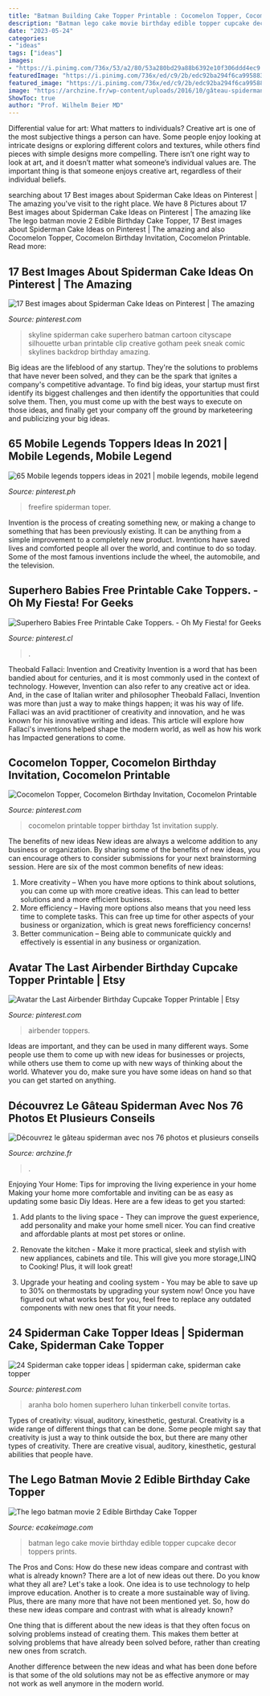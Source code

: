```yaml
---
title: "Batman Building Cake Topper Printable : Cocomelon Topper, Cocomelon Birthday Invitation, Cocomelon Printable"
description: "Batman lego cake movie birthday edible topper cupcake decor toppers prints"
date: "2023-05-24"
categories:
- "ideas"
tags: ["ideas"]
images:
- "https://i.pinimg.com/736x/53/a2/80/53a280bd29a88b6392e10f306ddd4ec9.jpg"
featuredImage: "https://i.pinimg.com/736x/ed/c9/2b/edc92ba294f6ca995883cadec191acbb.jpg"
featured_image: "https://i.pinimg.com/736x/ed/c9/2b/edc92ba294f6ca995883cadec191acbb.jpg"
image: "https://archzine.fr/wp-content/uploads/2016/10/gâteau-spiderman-anniversaire-fille-gateau-rose-e1476791749795.jpg"
ShowToc: true
author: "Prof. Wilhelm Beier MD"
---
```



Differential value for art: What matters to individuals?
Creative art is one of the most subjective things a person can have. Some people enjoy looking at intricate designs or exploring different colors and textures, while others find pieces with simple designs more compelling. There isn’t one right way to look at art, and it doesn’t matter what someone’s individual values are. The important thing is that someone enjoys creative art, regardless of their individual beliefs.

	

		
searching about 17 Best images about Spiderman Cake Ideas on Pinterest | The amazing you've visit to the right place. We have 8 Pictures about 17 Best images about Spiderman Cake Ideas on Pinterest | The amazing like The lego batman movie 2 Edible Birthday Cake Topper, 17 Best images about Spiderman Cake Ideas on Pinterest | The amazing and also Cocomelon Topper, Cocomelon Birthday Invitation, Cocomelon Printable. Read more:
		
    
## 17 Best Images About Spiderman Cake Ideas On Pinterest | The Amazing

<img loading=lazy src="https://s-media-cache-ak0.pinimg.com/736x/d4/df/5a/d4df5aef005b1a9e3096bf41323e1515.jpg" onerror="this.onerror=null;this.src='https://tse3.mm.bing.net/th?id=OIP.RskJBA4xUP8YtSvjEuSE3wHaEb&amp;pid=15.1';" alt="17 Best images about Spiderman Cake Ideas on Pinterest | The amazing">

_Source: pinterest.com_

>skyline spiderman cake superhero batman cartoon cityscape silhouette urban printable clip creative gotham peek sneak comic skylines backdrop birthday amazing. 

	

Big ideas are the lifeblood of any startup. They're the solutions to problems that have never been solved, and they can be the spark that ignites a company's competitive advantage. To find big ideas, your startup must first identify its biggest challenges and then identify the opportunities that could solve them. Then, you must come up with the best ways to execute on those ideas, and finally get your company off the ground by marketeering and publicizing your big ideas.

    
## 65 Mobile Legends Toppers Ideas In 2021 | Mobile Legends, Mobile Legend

<img loading=lazy src="https://i.pinimg.com/474x/17/ea/39/17ea395f9116cf7baf5637bdc5aa0157.jpg" onerror="this.onerror=null;this.src='https://tse2.mm.bing.net/th?id=OIP.EO7LTrrmotoV2nLjVb4wggAAAA&amp;pid=15.1';" alt="65 Mobile legends toppers ideas in 2021 | mobile legends, mobile legend">

_Source: pinterest.ph_

>freefire spiderman toper. 

	

Invention is the process of creating something new, or making a change to something that has been previously existing. It can be anything from a simple improvement to a completely new product. Inventions have saved lives and comforted people all over the world, and continue to do so today. Some of the most famous inventions include the wheel, the automobile, and the television.

    
## Superhero Babies Free Printable Cake Toppers. - Oh My Fiesta! For Geeks

<img loading=lazy src="https://i.pinimg.com/736x/53/a2/80/53a280bd29a88b6392e10f306ddd4ec9.jpg" onerror="this.onerror=null;this.src='https://tse2.mm.bing.net/th?id=OIP.m6PoxuM1rh4o5ktlkhTNmwHaLG&amp;pid=15.1';" alt="Superhero Babies Free Printable Cake Toppers. - Oh My Fiesta! for Geeks">

_Source: pinterest.cl_

>. 

	

Theobald Fallaci: Invention and Creativity
Invention is a word that has been bandied about for centuries, and it is most commonly used in the context of technology. However, Invention can also refer to any creative act or idea. And, in the case of Italian writer and philosopher Theobald Fallaci, Invention was more than just a way to make things happen; it was his way of life. Fallaci was an avid practitioner of creativity and innovation, and he was known for his innovative writing and ideas. This article will explore how Fallaci's inventions helped shape the modern world, as well as how his work has Impacted generations to come.

    
## Cocomelon Topper, Cocomelon Birthday Invitation, Cocomelon Printable

<img loading=lazy src="https://i.pinimg.com/736x/10/7b/b3/107bb3a1c73186c08bdd02dfe410efc7.jpg" onerror="this.onerror=null;this.src='https://tse2.mm.bing.net/th?id=OIP.ZrLl8JC5j7tfZ81XamAO4gHaF7&amp;pid=15.1';" alt="Cocomelon Topper, Cocomelon Birthday Invitation, Cocomelon Printable">

_Source: pinterest.com_

>cocomelon printable topper birthday 1st invitation supply. 

	

The benefits of new ideas
New ideas are always a welcome addition to any business or organization. By sharing some of the benefits of new ideas, you can encourage others to consider submissions for your next brainstorming session. Here are six of the most common benefits of new ideas: 
1. More creativity – When you have more options to think about solutions, you can come up with more creative ideas. This can lead to better solutions and a more efficient business. 
2. More efficiency – Having more options also means that you need less time to complete tasks. This can free up time for other aspects of your business or organization, which is great news forefficiency concerns! 
3. Better communication – Being able to communicate quickly and effectively is essential in any business or organization.

    
## Avatar The Last Airbender Birthday Cupcake Topper Printable | Etsy

<img loading=lazy src="https://i.pinimg.com/736x/ed/c9/2b/edc92ba294f6ca995883cadec191acbb.jpg" onerror="this.onerror=null;this.src='https://tse4.mm.bing.net/th?id=OIP.5pV-LcL-_DFVT_wiZ5hIZQHaHa&amp;pid=15.1';" alt="Avatar the Last Airbender Birthday Cupcake Topper Printable | Etsy">

_Source: pinterest.com_

>airbender toppers. 

	

Ideas are important, and they can be used in many different ways. Some people use them to come up with new ideas for businesses or projects, while others use them to come up with new ways of thinking about the world. Whatever you do, make sure you have some ideas on hand so that you can get started on anything.

    
## Découvrez Le Gâteau Spiderman Avec Nos 76 Photos Et Plusieurs Conseils

<img loading=lazy src="https://archzine.fr/wp-content/uploads/2016/10/gâteau-spiderman-anniversaire-fille-gateau-rose-e1476791749795.jpg" onerror="this.onerror=null;this.src='https://tse4.mm.bing.net/th?id=OIP.rPaR1_2AluUFdXDID63EHgHaJ6&amp;pid=15.1';" alt="Découvrez le gâteau spiderman avec nos 76 photos et plusieurs conseils">

_Source: archzine.fr_

>. 

	

Enjoying Your Home: Tips for improving the living experience in your home
Making your home more comfortable and inviting can be as easy as updating some basic Diy Ideas. Here are a few ideas to get you started:
1. Add plants to the living space - They can improve the guest experience, add personality and make your home smell nicer. You can find creative and affordable plants at most pet stores or online.

2. Renovate the kitchen - Make it more practical, sleek and stylish with new appliances, cabinets and tile. This will give you more storage,LINQ to Cooking! Plus, it will look great!

3. Upgrade your heating and cooling system - You may be able to save up to 30% on thermostats by upgrading your system now! Once you have figured out what works best for you, feel free to replace any outdated components with new ones that fit your needs.

    
## 24 Spiderman Cake Topper Ideas | Spiderman Cake, Spiderman Cake Topper

<img loading=lazy src="https://i.pinimg.com/474x/c8/1d/36/c81d369adeec4b6541960acf5bae865d.jpg" onerror="this.onerror=null;this.src='https://tse3.mm.bing.net/th?id=OIP.uxVd_D9OaqnQN1nVfkb_AQAAAA&amp;pid=15.1';" alt="24 Spiderman cake topper ideas | spiderman cake, spiderman cake topper">

_Source: pinterest.com_

>aranha bolo homen superhero luhan tinkerbell convite tortas. 

	

Types of creativity: visual, auditory, kinesthetic, gestural.
Creativity is a wide range of different things that can be done. Some people might say that creativity is just a way to think outside the box, but there are many other types of creativity. There are creative visual, auditory, kinesthetic, gestural abilities that people have.

    
## The Lego Batman Movie 2 Edible Birthday Cake Topper

<img loading=lazy src="http://cdn6.bigcommerce.com/s-wb36n7v/products/795/images/6588/The_lego_batman_movie_2_cake_JPG__58264.1494397141.800.1200.jpg?c=2" onerror="this.onerror=null;this.src='https://tse4.mm.bing.net/th?id=OIP.mZlCKStR6qgEtgU_bCw7GQHaE4&amp;pid=15.1';" alt="The lego batman movie 2 Edible Birthday Cake Topper">

_Source: ecakeimage.com_

>batman lego cake movie birthday edible topper cupcake decor toppers prints. 

	

The Pros and Cons: How do these new ideas compare and contrast with what is already known?
There are a lot of new ideas out there. Do you know what they all are? Let's take a look. 
One idea is to use technology to help improve education. Another is to create a more sustainable way of living. Plus, there are many more that have not been mentioned yet. So, how do these new ideas compare and contrast with what is already known?

One thing that is different about the new ideas is that they often focus on solving problems instead of creating them. This makes them better at solving problems that have already been solved before, rather than creating new ones from scratch. 

Another difference between the new ideas and what has been done before is that some of the old solutions may not be as effective anymore or may not work as well anymore in the modern world.


